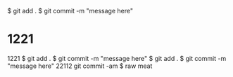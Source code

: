 $ git add .
$ git commit -m "message here"
# 1221
1221
$ git add .
$ git commit -m "message here"
$ git add .
$ git commit -m "message here"
22112
git commit -am
$ raw meat
